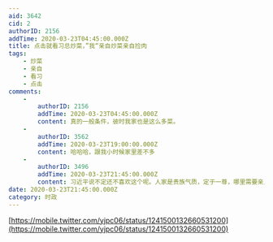 ```yaml
---
aid: 3642
cid: 2
authorID: 2156
addTime: 2020-03-23T04:45:00.000Z
title: 点击就看习总炒菜，”我“亲自炒菜亲自捡肉
tags:
    - 炒菜
    - 亲自
    - 看习
    - 点击
comments:
    -
        authorID: 2156
        addTime: 2020-03-23T04:45:00.000Z
        content: 真的一般条件，彼时我家也是这么多菜。
    -
        authorID: 3562
        addTime: 2020-03-23T19:00:00.000Z
        content: 哈哈哈，跟我小时候家里差不多
    -
        authorID: 3496
        addTime: 2020-03-23T21:45:00.000Z
        content: 习近平说不定还不喜欢这个呢。人家是贵族气质，定于一尊，哪里需要亲民。
date: 2020-03-23T21:45:00.000Z
category: 时政
---
```


[https://mobile.twitter.com/yjpc06/status/1241500132660531200](https://mobile.twitter.com/yjpc06/status/1241500132660531200)
